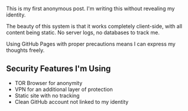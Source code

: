 This is my first anonymous post. I'm writing this without revealing my identity.

The beauty of this system is that it works completely client-side, with all content being static. No server logs, no databases to track me.

Using GitHub Pages with proper precautions means I can express my thoughts freely.

## Security Features I'm Using

- TOR Browser for anonymity
- VPN for an additional layer of protection
- Static site with no tracking
- Clean GitHub account not linked to my identity